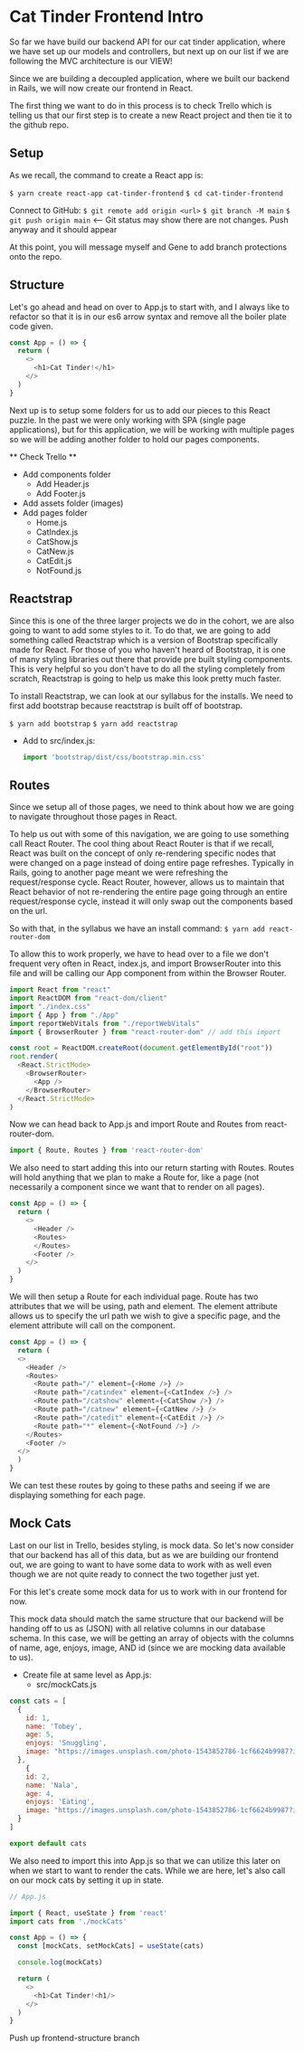 # Cat Tinder Frontend Intro
So far we have build our backend API for our cat tinder application, where we have set up our models and controllers, but next up on our list if we are following the MVC architecture is our VIEW!

Since we are building a decoupled application, where we built our backend in Rails, we will now create our frontend in React.

The first thing we want to do in this process is to check Trello which is telling us that our first step is to create a new React project and then tie it to the github repo.

## Setup
As we recall, the command to create a React app is:

`$ yarn create react-app cat-tinder-frontend`
`$ cd cat-tinder-frontend`

Connect to GitHub:
`$ git remote add origin <url>`
`$ git branch -M main`
`$ git push origin main`  <-- Git status may show there are not changes.  Push anyway and it should appear

At this point, you will message myself and Gene to add branch protections onto the repo.

## Structure
Let's go ahead and head on over to App.js to start with, and I always like to refactor so that it is in our es6 arrow syntax and remove all the boiler plate code given.

```javascript
const App = () => {
  return (
    <>
      <h1>Cat Tinder!</h1>
    </>
  )
}
```

Next up is to  setup some folders for us to add our pieces to this React puzzle.  In the past we were only working with SPA (single page applications), but for this application, we will be working with multiple pages so we will be adding another folder to hold our pages components.

** Check Trello **

- Add components folder
  - Add Header.js
  - Add Footer.js
- Add assets folder (images)
- Add pages folder
  - Home.js
  - CatIndex.js
  - CatShow.js
  - CatNew.js
  - CatEdit.js
  - NotFound.js


## Reactstrap
Since this is one of the three larger projects we do in the cohort, we are also going to want to add some styles to it.  To do that, we are going to add something called Reactstrap which is a version of Bootstrap specifically made for React.  For those of you who haven't heard of Bootstrap, it is one of many styling libraries out there that provide pre built styling components.  This is very helpful so you don't have to do all the styling completely from scratch, Reactstrap is going to help us make this look pretty much faster.

To install Reactstrap, we can look at our syllabus for the installs.  We need to first add bootstrap because reactstrap is built off of bootstrap.

`$ yarn add bootstrap`
`$ yarn add reactstrap`

- Add to src/index.js:
  ```javascript
  import 'bootstrap/dist/css/bootstrap.min.css'
  ```


## Routes
Since we setup all of those pages, we need to think about how we are going to navigate throughout those pages in React.  

To help us out with some of this navigation, we are going to use something call React Router.  The cool thing about React Router is that if we recall, React was built on the concept of only re-rendering specific nodes that were changed on a page instead of doing entire page refreshes.  Typically in Rails, going to another page meant we were refreshing the request/response cycle.  React Router, however, allows us to maintain that React behavior of not re-rendering the entire page going through an entire request/response cycle, instead it will only swap out the components based on the url.

So with that, in the syllabus we have an install command:
`$ yarn add react-router-dom`

To allow this to work properly, we have to head over to a file we don't frequent very often in React, index.js, and import BrowserRouter into this file and will be calling our App component from within the Browser Router.

```javascript
import React from "react"
import ReactDOM from "react-dom/client"
import "./index.css"
import { App } from "./App"
import reportWebVitals from "./reportWebVitals"
import { BrowserRouter } from "react-router-dom" // add this import

const root = ReactDOM.createRoot(document.getElementById("root"))
root.render(
  <React.StrictMode>
    <BrowserRouter>
      <App />
    </BrowserRouter>
  </React.StrictMode>
)
```

Now we can head back to App.js and import Route and Routes from react-router-dom.

```javascript
import { Route, Routes } from 'react-router-dom'
```

We also need to start adding this into our return starting with Routes.  Routes will hold anything that we plan to make a Route for, like a page (not necessarily a component since we want that to render on all pages).  

```javascript
const App = () => {
  return (
    <>
      <Header />
      <Routes>
      </Routes>
      <Footer />
    </>
  )
}
```

We will then setup a Route for each individual page.  Route has two attributes that we will be using, path and element.  The element attribute allows us to specify the url path we wish to give a specific page, and the element attribute will call on the component.

```javascript
const App = () => {
  return (
  <>
    <Header />
    <Routes>
      <Route path="/" element={<Home />} />
      <Route path="/catindex" element={<CatIndex />} />
      <Route path="/catshow" element={<CatShow />} />
      <Route path="/catnew" element={<CatNew />} />
      <Route path="/catedit" element={<CatEdit />} />
      <Route path="*" element={<NotFound />} />
    </Routes>
    <Footer />
  </>
  )
}
```

We can test these routes by going to these paths and seeing if we are displaying something for each page.


## Mock Cats
Last on our list in Trello, besides styling, is mock data.  So let's now consider that our backend has all of this data, but as we are building our frontend out, we are going to want to have some data to work with as well even though we are not quite ready to connect the two together just yet.  

For this let's create some mock data for us to work with in our frontend for now.

This mock data should match the same structure that our backend will be handing off to us as (JSON) with all relative columns in our database schema.  In this case, we will be getting an array of objects with the columns of name, age, enjoys, image, AND id (since we are mocking data available to us).

- Create file at same level as App.js:
    - src/mockCats.js

```javascript
const cats = [
  {
    id: 1,
    name: 'Tobey',
    age: 5,
    enjoys: 'Snuggling',
    image: "https://images.unsplash.com/photo-1543852786-1cf6624b9987?ixlib=rb-1.2.1&ixid=MnwxMjA3fDB8MHxwaG90by1wYWdlfHx8fGVufDB8fHx8&auto=format&fit=crop&w=687&q=80"
  },
    {
    id: 2,
    name: 'Nala',
    age: 4,
    enjoys: 'Eating',
    image: "https://images.unsplash.com/photo-1543852786-1cf6624b9987?ixlib=rb-1.2.1&ixid=MnwxMjA3fDB8MHxwaG90by1wYWdlfHx8fGVufDB8fHx8&auto=format&fit=crop&w=687&q=80"
  }
]

export default cats
```

We also need to import this into App.js so that we can utilize this later on when we start to want to render the cats.  While we are here, let's also call on our mock cats by setting it up in state.

```javascript
// App.js

import { React, useState } from 'react'
import cats from './mockCats'

const App = () => {
  const [mockCats, setMockCats] = useState(cats)

  console.log(mockCats)

  return (
    <>
      <h1>Cat Tinder!<h1/>
    </>
  )
}
```

Push up frontend-structure branch